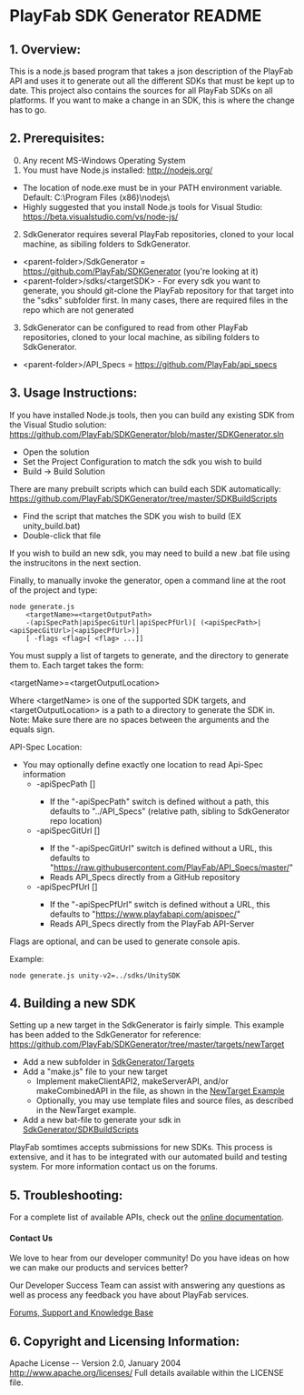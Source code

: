 # PlayFab SDK Generator README


## 1. Overview:

This is a node.js based program that takes a json description of the PlayFab API and uses it to generate out all the different SDKs that must be kept up to date. This project also contains the sources for all PlayFab SDKs on all platforms. If you want to make a change in an SDK, this is where the change has to go.


## 2. Prerequisites:

0. Any recent MS-Windows Operating System
1. You must have Node.js installed: http://nodejs.org/
  * The location of node.exe must be in your PATH environment variable.  Default: C:\Program Files (x86)\nodejs\
  * Highly suggested that you install Node.js tools for Visual Studio: https://beta.visualstudio.com/vs/node-js/
2. SdkGenerator requires several PlayFab repositories, cloned to your local machine, as sibiling folders to SdkGenerator.
  * &lt;parent-folder&gt;/SdkGenerator = https://github.com/PlayFab/SDKGenerator (you're looking at it)
  * &lt;parent-folder&gt;/sdks/&lt;targetSDK&gt; - For every sdk you want to generate, you should git-clone the PlayFab repository for that target into the "sdks" subfolder first.  In many cases, there are required files in the repo which are not generated
3. SdkGenerator can be configured to read from other PlayFab repositories, cloned to your local machine, as sibiling folders to SdkGenerator.
  * &lt;parent-folder&gt;/API_Specs = https://github.com/PlayFab/api_specs
 

## 3. Usage Instructions:

If you have installed Node.js tools, then you can build any existing SDK from the Visual Studio solution: https://github.com/PlayFab/SDKGenerator/blob/master/SDKGenerator.sln
* Open the solution
* Set the Project Configuration to match the sdk you wish to build
* Build -&gt; Build Solution

There are many prebuilt scripts which can build each SDK automatically: https://github.com/PlayFab/SDKGenerator/tree/master/SDKBuildScripts
* Find the script that matches the SDK you wish to build (EX unity_build.bat)
* Double-click that file

If you wish to build an new sdk, you may need to build a new .bat file using the instrucitons in the next section.

Finally, to manually invoke the generator, open a command line at the root of the project and type:
```
node generate.js
    <targetName>=<targetOutputPath>
    -(apiSpecPath|apiSpecGitUrl|apiSpecPfUrl)[ (<apiSpecPath>|<apiSpecGitUrl>|<apiSpecPfUrl>)]
    [ -flags <flag>[ <flag> ...]]
```

You must supply a list of targets to generate, and the directory to generate them to. Each target takes the form:

&lt;targetName&gt;=&lt;targetOutputLocation&gt;

Where &lt;targetName&gt; is one of the supported SDK targets, and &lt;targetOutputLocation&gt; is a path to a directory to generate the SDK in. Note: Make sure there are no spaces between the arguments and the equals sign.

API-Spec Location:
* You may optionally define exactly one location to read Api-Spec information
  * -apiSpecPath [<apiSpecPath>]
    * If the "-apiSpecPath" switch is defined without a path, this defaults to "../API_Specs" (relative path, sibling to SdkGenerator repo location)
  * -apiSpecGitUrl [<apiSpecGitUrl>]
    * If the "-apiSpecGitUrl" switch is defined without a URL, this defaults to "https://raw.githubusercontent.com/PlayFab/API_Specs/master/"
    * Reads API_Specs directly from a GitHub repository
  * -apiSpecPfUrl [<apiSpecPfUrl>]
    * If the "-apiSpecPfUrl" switch is defined without a URL, this defaults to "https://www.playfabapi.com/apispec/"
    * Reads API_Specs directly from the PlayFab API-Server

Flags are optional, and can be used to generate console apis.

Example:

```
node generate.js unity-v2=../sdks/UnitySDK
```

## 4. Building a new SDK

Setting up a new target in the SdkGenerator is fairly simple.  This example has been added to the SdkGenerator for reference: https://github.com/PlayFab/SDKGenerator/tree/master/targets/newTarget
* Add a new subfolder in [SdkGenerator/Targets](https://github.com/PlayFab/SDKGenerator/tree/master/targets)
* Add a "make.js" file to your new target
  * Implement makeClientAPI2, makeServerAPI, and/or makeCombinedAPI in the file, as shown in the [NewTarget Example](https://github.com/PlayFab/SDKGenerator/blob/master/targets/newTarget/make.js)
  * Optionally, you may use template files and source files, as described in the NewTarget example.
* Add a new bat-file to generate your sdk in [SdkGenerator/SDKBuildScripts](https://github.com/PlayFab/SDKGenerator/tree/master/SDKBuildScripts)

PlayFab somtimes accepts submissions for new SDKs.  This process is extensive, and it has to be integrated with our automated build and testing system.  For more information contact us on the forums.


## 5. Troubleshooting:

For a complete list of available APIs, check out the [online documentation](http://api.playfab.com/Documentation/).

#### Contact Us
We love to hear from our developer community! 
Do you have ideas on how we can make our products and services better? 

Our Developer Success Team can assist with answering any questions as well as process any feedback you have about PlayFab services.

[Forums, Support and Knowledge Base](https://community.playfab.com/hc/en-us)


## 6. Copyright and Licensing Information:

  Apache License -- 
  Version 2.0, January 2004
  http://www.apache.org/licenses/
  Full details available within the LICENSE file.
